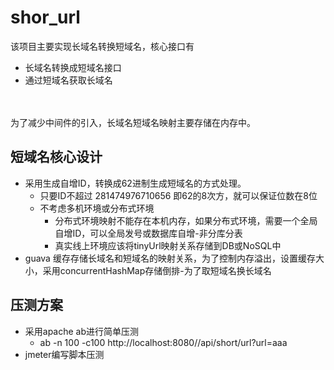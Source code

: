 # shor_url
该项目主要实现长域名转换短域名，核心接口有
* 长域名转换成短域名接口
* 通过短域名获取长域名

<br/>
<br/>
为了减少中间件的引入，长域名短域名映射主要存储在内存中。

## 短域名核心设计
- 采用生成自增ID，转换成62进制生成短域名的方式处理。
  - 只要ID不超过 281474976710656 即62的8次方，就可以保证位数在8位
  - 不考虑多机环境或分布式环境
    - 分布式环境映射不能存在本机内存，如果分布式环境，需要一个全局自增ID，可以全局发号或数据库自增-非分库分表
    - 真实线上环境应该将tinyUrl映射关系存储到DB或NoSQL中
- guava 缓存存储长域名和短域名的映射关系，为了控制内存溢出，设置缓存大小，采用concurrentHashMap存储倒排-为了取短域名换长域名

## 压测方案
- 采用apache ab进行简单压测
  - ab -n 100 -c100 http://localhost:8080//api/short/url?url=aaa
- jmeter编写脚本压测
